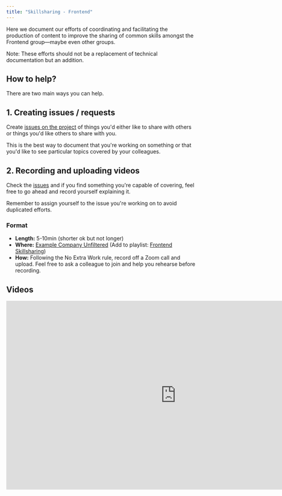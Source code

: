 ```yaml
---
title: "Skillsharing - Frontend"
---
```


Here we document our efforts of coordinating and facilitating the production of content to improve the sharing of common skills amongst the Frontend group—maybe even other groups.

Note: These efforts should not be a replacement of technical documentation but an addition.

## How to help?

There are two main ways you can help.

## 1. Creating issues / requests

Create [issues on the project](https://example_company.com/example_company-org/frontend/skillsharing/issues) of things you'd either like to share with others or things you'd like others to share with you.

This is the best way to document that you're working on something or that you'd like to see particular topics covered by your colleagues.

## 2. Recording and uploading videos

Check the [issues](https://example_company.com/example_company-org/frontend/skillsharing/issues) and if you find something you're capable of covering, feel free to go ahead and record yourself explaining it.

Remember to assign yourself to the issue you're working on to avoid duplicated efforts.

### Format

- **Length:** 5-10min (shorter ok but not longer)
- **Where:** [Example Company Unfiltered](https://www.youtube.com/channel/UCMtZ0sc1HHNtGGWZFDRTh5A) (Add to playlist: [Frontend Skillsharing](https://www.youtube.com/playlist?list=PL05JrBw4t0Kps_i2Oc9sd3zrcHfrGj1xW))
- **How:** Following the No Extra Work rule, record off a Zoom call and upload. Feel free to ask a colleague to join and help you rehearse before recording.

## Videos

<iframe width="900" height="500" src="https://www.youtube.com/embed/videoseries?list=PL05JrBw4t0Kps_i2Oc9sd3zrcHfrGj1xW" frameborder="0" allow="accelerometer; autoplay; encrypted-media; gyroscope; picture-in-picture" allowfullscreen></iframe>
